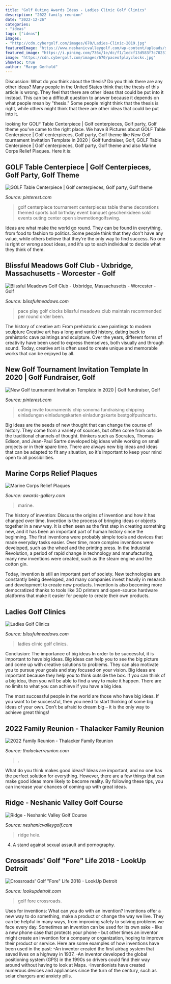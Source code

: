 ```yaml
---
title: "Golf Outing Awards Ideas - Ladies Clinic Golf Clinics"
description: "2022 family reunion"
date: "2022-12-26"
categories:
- "ideas"
tags: ["ideas"]
images:
- "http://cdn.cybergolf.com/images/670/Ladies-Clinic-2019.jpg"
featuredImage: "https://www.neshanicvalleygolf.com/wp-content/uploads/sites/893/2013/12/Ridge5par5.jpg"
featured_image: "https://i.pinimg.com/736x/1e/dc/f1/1edcf13d583f7c702316a0b9112748f2.jpg"
image: "https://cdn.cybergolf.com/images/670/paceofplayclocks.jpg"
ShowToc: true
author: "Marge Gerhold"
---
```



Discussion: What do you think about the thesis? Do you think there are any other ideas?
Many people in the United States think that the thesis of this article is wrong. They feel that there are other ideas that could be put into it instead. This can be a difficult question to answer because it depends on what people mean by "thesis." Some people might think that the thesis is right, while others might think that there are other ideas that could be put into it.

	

		
looking for GOLF Table Centerpiece | Golf centerpieces, Golf party, Golf theme you've came to the right place. We have 8 Pictures about GOLF Table Centerpiece | Golf centerpieces, Golf party, Golf theme like New Golf tournament Invitation Template in 2020 | Golf fundraiser, Golf, GOLF Table Centerpiece | Golf centerpieces, Golf party, Golf theme and also Marine Corps Relief Plaques. Here it is:
		
    
## GOLF Table Centerpiece | Golf Centerpieces, Golf Party, Golf Theme

<img loading=lazy src="https://i.pinimg.com/originals/e3/69/10/e369101444039f8557af2deac456618e.jpg" onerror="this.onerror=null;this.src='https://tse3.mm.bing.net/th?id=OIP.lZ9BkEKuAEdaJqRYqQygmgHaLH&amp;pid=15.1';" alt="GOLF Table Centerpiece | Golf centerpieces, Golf party, Golf theme">

_Source: pinterest.com_

>golf centerpiece tournament centerpieces table theme decorations themed sports ball birthday event banquet geschenkideen sold events outing center open slowmotiongolfswing. 

	

Ideas are what make the world go round. They can be found in everything, from food to fashion to politics. Some people think that they don't have any value, while others believe that they're the only way to find success. No one is right or wrong about ideas, and it's up to each individual to decide what they think of them.

    
## Blissful Meadows Golf Club - Uxbridge, Massachusetts - Worcester - Golf

<img loading=lazy src="https://cdn.cybergolf.com/images/670/paceofplayclocks.jpg" onerror="this.onerror=null;this.src='https://tse4.mm.bing.net/th?id=OIP.SSL0PFo-uMXKMy1surcAmQHaJ4&amp;pid=15.1';" alt="Blissful Meadows Golf Club - Uxbridge, Massachusetts - Worcester - Golf">

_Source: blissfulmeadows.com_

>pace play golf clocks blissful meadows club maintain recommended per round order been. 

	

The history of creative art: From prehistoric cave paintings to modern sculpture
Creative art has a long and varied history, dating back to prehistoric cave paintings and sculpture. Over the years, different forms of creativity have been used to express themselves, both visually and through sound. Today, creative art is often used to create unique and memorable works that can be enjoyed by all.

    
## New Golf Tournament Invitation Template In 2020 | Golf Fundraiser, Golf

<img loading=lazy src="https://i.pinimg.com/736x/1e/dc/f1/1edcf13d583f7c702316a0b9112748f2.jpg" onerror="this.onerror=null;this.src='https://tse1.mm.bing.net/th?id=OIP.sPja_f5wX8JvQqrdNfqqlwAAAA&amp;pid=15.1';" alt="New Golf tournament Invitation Template in 2020 | Golf fundraiser, Golf">

_Source: pinterest.com_

>outing invite tournaments chip sonoma fundraising chipping einladungen einladungskarten einladungskarte bestgolfpushcarts. 

	

Big Ideas are the seeds of new thought that can change the course of history. They come from a variety of sources, but often come from outside the traditional channels of thought. thinkers such as Socrates, Thomas Edison, and Jean-Paul Sartre developed big ideas while working on small projects or in their spare time. There are always new big ideas and ideas that can be adapted to fit any situation, so it's important to keep your mind open to all possibilities.

    
## Marine Corps Relief Plaques

<img loading=lazy src="https://awards-gallery.com/images/p500x500/marine-corps-relief-plaques-C624t4.png" onerror="this.onerror=null;this.src='https://tse3.mm.bing.net/th?id=OIP.BEpEuZ1yH4Dmh14qWnxhQAAAAA&amp;pid=15.1';" alt="Marine Corps Relief Plaques">

_Source: awards-gallery.com_

>marine. 

	

The history of invention: Discuss the origins of invention and how it has changed over time.
Invention is the process of bringing ideas or objects together in a new way. It is often seen as the first step in creating something new, and it has been an important part of human history since the beginning.
The first inventions were probably simple tools and devices that made everyday tasks easier. Over time, more complex inventions were developed, such as the wheel and the printing press. In the Industrial Revolution, a period of rapid change in technology and manufacturing, many new inventions were created, such as the steam engine and the cotton gin.

Today, invention is still an important part of society. New technologies are constantly being developed, and many companies invest heavily in research and development to create new products. Invention is also becoming more democratized thanks to tools like 3D printers and open-source hardware platforms that make it easier for people to create their own products.

    
## Ladies Golf Clinics

<img loading=lazy src="http://cdn.cybergolf.com/images/670/Ladies-Clinic-2019.jpg" onerror="this.onerror=null;this.src='https://tse4.mm.bing.net/th?id=OIP.vn425pS-X_0OxZWTndAtKwHaKD&amp;pid=15.1';" alt="Ladies Golf Clinics">

_Source: blissfulmeadows.com_

>ladies clinic golf clinics. 

	

Conclusion: The importance of big ideas
In order to be successful, it is important to have big ideas. Big ideas can help you to see the big picture and come up with creative solutions to problems. They can also motivate you to pursue your goals and stay focused on your vision.
Big ideas are important because they help you to think outside the box. If you can think of a big idea, then you will be able to find a way to make it happen. There are no limits to what you can achieve if you have a big idea.

The most successful people in the world are those who have big ideas. If you want to be successful, then you need to start thinking of some big ideas of your own. Don’t be afraid to dream big – it is the only way to achieve great things!

    
## 2022 Family Reunion - Thalacker Family Reunion

<img loading=lazy src="https://www.thalackerreunion.com/uploads/2/2/7/7/22777296/tdg5sasltnmmw1amtamq5g_3_orig.jpg" onerror="this.onerror=null;this.src='https://tse4.mm.bing.net/th?id=OIP.cmMG0S0voWDZtDzyVu5IQQHaFj&amp;pid=15.1';" alt="2022 Family Reunion - Thalacker Family Reunion">

_Source: thalackerreunion.com_

>. 

	

What do you think makes good ideas?
Ideas are important, and no one has the perfect solution for everything. However, there are a few things that can make good ideas more likely to become reality. By following these tips, you can increase your chances of coming up with great ideas.

    
## Ridge - Neshanic Valley Golf Course

<img loading=lazy src="https://www.neshanicvalleygolf.com/wp-content/uploads/sites/893/2013/12/Ridge5par5.jpg" onerror="this.onerror=null;this.src='https://tse4.mm.bing.net/th?id=OIP.WWzrGU7_A7SBApR73SDurAAAAA&amp;pid=15.1';" alt="Ridge - Neshanic Valley Golf Course">

_Source: neshanicvalleygolf.com_

>ridge hole. 

	

4. A stand against sexual assault and pornography.

    
## Crossroads&#039; Golf &quot;Fore&quot; Life 2018 - LookUp Detroit

<img loading=lazy src="https://www.lookupdetroit.com/wp-content/uploads/2018/04/Golf-pic-with-title-2018.1.jpg" onerror="this.onerror=null;this.src='https://tse3.mm.bing.net/th?id=OIP.YP3UFRTdQgMXejx2MsfsVAHaEy&amp;pid=15.1';" alt="Crossroads&#039; Golf &quot;Fore&quot; Life 2018 - LookUp Detroit">

_Source: lookupdetroit.com_

>golf fore crossroads. 

	

Uses for inventions: What can you do with an invention?
Inventions offer a new way to do something, make a product or change the way we live. They can be helpful in many ways, from improving safety to solving problems we face every day. Sometimes an invention can be used for its own sake - like a new phone case that protects your phone - but other times an inventor might create an invention for a company or organization, hoping to improve their product or service. Here are some examples of how inventions have been used in the past: 
-An inventor created the first airbag system that saved lives on a highway in 1937.
-An inventor developed the global positioning system (GPS) in the 1990s so drivers could find their way around without having to look at Maps.
-Inventionists have created numerous devices and appliances since the turn of the century, such as solar chargers and anxiety pills.


